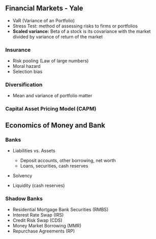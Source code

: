 ## Financial Markets - Yale

- VaR (Variance of an Portfolio)
- Stress Test: method of assessing risks to firms or portfolios
- **Scaled variance:** Beta of a stock is its covariance with the market divided by variance of return of the market

### Insurance

- Risk pooling (Law of large numbers)
- Moral hazard
- Selection bias

### Diversification

- Mean and variance of portfolio matter

### Capital Asset Pricing Model (CAPM)



## Economics of Money and Bank

### Banks

- Liabilities vs. Assets
  - Deposit accounts, other borrowing, net worth
  - Loans, securities, cash reserves
  
- Solvency
- Liquidity (cash reserves)

### Shadow Banks
- Residential Mortgage Bank Securities (RMBS)
- Interest Rate Swap (IRS)
- Credit Risk Swap (CDS)
- Money Market Borrowing (MMR)
- Repurchase Agreements (RP)



